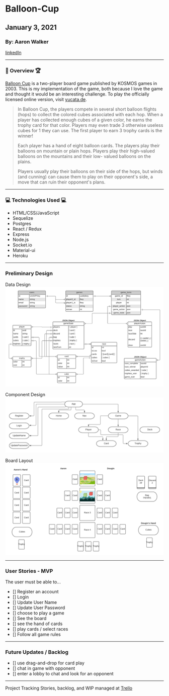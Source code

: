 # Balloon-Cup

## January 3, 2021

### By: Aaron Walker
[linkedIn](www.linkedin//in/walker-aaron)
***
### :balloon: Overview :trophy:

[Balloon Cup](https://boardgamegeek.com/boardgame/5716/balloon-cup) is a two-player board game published by KOSMOS games in 2003.   This is my implementation of the game, both because I love the game and thought it would be an interesting challenge.   To play the officially licensed online version, visit [yucata.de](https://www.yucata.de/en/GameInfo/BalloonCup).

> In Balloon Cup, the players compete in several short balloon flights (hops) to collect the colored cubes associated with each hop. 
> When a player has collected enough cubes of a given color, he earns the trophy card for that color. Players may even trade 3 otherwise 
> useless cubes for 1 they can use. The first player to earn 3 trophy cards is the winner!
>
> Each player has a hand of eight balloon cards. The players play their balloons on mountain or plain hops. Players play their high-valued 
> balloons on the mountains and their low- valued balloons on the plains.
> 
> Players usually play their balloons on their side of the hops, but winds (and cunning) can cause them to play on their opponent's side, 
> a move that can ruin their opponent's plans.

***

### :computer: Technologies Used :computer:

* HTML/CSS/JavaScript
* Sequelize
* Postgres
* React / Redux
* Express
* Node.js
* Socket.io
* Material-ui
* Heroku

***

### Preliminary Design

Data Design
![ERD](Balloon_Cup_ERD.png)

Component Design
![CRD](Balloon_Cup_Components.png)

Board Layout
![Layout](Balloon_Cup_Board.png)

***

### User Stories - MVP
The user must be able to...
- [] Register an account
- [] Login
- [] Update User Name
- [] Update User Password
- [] choose to play a game
- [] See the board
- [] see the hand of cards
- [] play cards / select races
- [] Follow all game rules


***
### Future Updates / Backlog
- [] use drag-and-drop for card play
- [] chat in game with opponent
- [] enter a lobby to chat and look for an opponent


***
Project Tracking
Stories, backlog, and WIP managed at [Trello](https://trello.com/b/y3Vdz2k4/balloon-cup)

